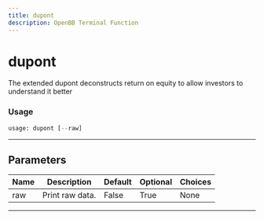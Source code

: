 ```yaml
---
title: dupont
description: OpenBB Terminal Function
---
```


# dupont

The extended dupont deconstructs return on equity to allow investors to understand it better

### Usage

```python
usage: dupont [--raw]
```

---

## Parameters

| Name | Description | Default | Optional | Choices |
| ---- | ----------- | ------- | -------- | ------- |
| raw | Print raw data. | False | True | None |
---

